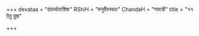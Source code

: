 +++
devataa = "दंपत्योराशिषः"
RShiH = "मनुर्वैवस्वतः"
ChandaH = "गायत्री"
title = "११ ऐतु पूषा"

+++
